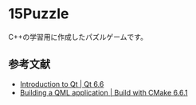 # 15Puzzle

C++の学習用に作成したパズルゲームです。

## 参考文献

- [Introduction to Qt | Qt 6.6](https://doc.qt.io/qt-6/qt-intro.html)
- [Building a QML application | Build with CMake 6.6.1](https://doc.qt.io/qt-6/cmake-build-qml-application.html)
